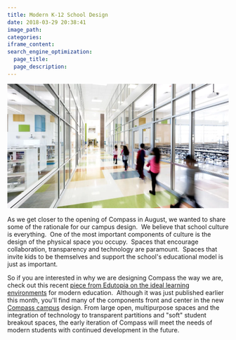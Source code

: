 ```yaml
---
title: Modern K-12 School Design
date: 2018-03-29 20:38:41
image_path:
categories:
iframe_content:
search_engine_optimization:
  page_title:
  page_description:
---
```


[![](/assets/images/edutopia-k-12-design-pic.webp)](https://www.edutopia.org/article/architecture-ideal-learning-environments)

As we get closer to the opening of Compass in August, we wanted to share some of the rationale for our campus design.&nbsp; We believe that school culture is everything.&nbsp; One of the most important components of culture is the design of the physical space you occupy.&nbsp; Spaces that encourage collaboration, transparency and technology are paramount.&nbsp; Spaces that invite kids to be themselves and support the school's educational model is just as important.

So if you are interested in why we are designing Compass the way we are, check out this recent [piece from Edutopia on the ideal learning environments](https://www.edutopia.org/article/architecture-ideal-learning-environments) for modern education.&nbsp; Although it was just published earlier this month, you'll find many of the components front and center in the new [Compass campus](https://compassfortcollins.org/campus/) design. From large open, multipurpose spaces and the integration of technology to transparent partitions and "soft" student breakout spaces, the early iteration of Compass will meet the needs of modern students with continued development in the future.

&nbsp;